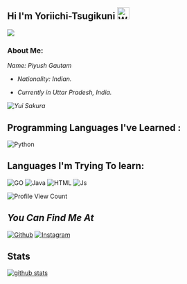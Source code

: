 ## Hi I'm Yoriichi-Tsugikuni <img src="https://user-images.githubusercontent.com/1303154/88677602-1635ba80-d120-11ea-84d8-d263ba5fc3c0.gif" width="28px" alt="Whats Up">

![](https://64.media.tumblr.com/fd925db463608d8475c19b22beaaab2c/db2c090e349a7831-33/s400x600/223622afae3c1d708176c723fc649c9e376c199e.gifv)
### About Me:

<i>
  Name: Piyush Gautam 
  
  - Nationality: Indian.
  

  - Currently in Uttar Pradesh, India.
  
  ![ Yui Sakura ](https://github-readme-stats.vercel.app/api/top-langs/?username=yuisakura&theme=blue-Red)
  

 </i> 
 
 ## Programming Languages I've Learned :

![Python](https://img.shields.io/badge/Python-3776AB?style=for-the-badge&logo=python&logoColor=white)

## Languages I'm Trying To learn:

![GO](https://img.shields.io/badge/go-%2300ADD8.svg?style=for-the-badge&logo=go&logoColor=white)
![Java](https://img.shields.io/badge/Java-000000?style=for-the-badge&logo=java&logoColor=white)
![HTML](https://img.shields.io/badge/HTML5-f34F26?style=for-the-badge&logo=html5&logoColor=white)
![Js](https://img.shields.io/badge/JavaScript-323330?style=for-the-badge&logo=javascript&logoColor=F7DF1E)

![Profile View Count](https://komarev.com/ghpvc/?username=Yoriichi-Tsugikuni)

## <i>You Can Find Me At</i>
[![Github](https://img.shields.io/badge/-Github-181717?style=for-the-badge&logo=Github&logoColor=red)](https://github.com/Control-Devil)
[![Instagram](https://img.shields.io/badge/Instagram-E44dsada5F?style=for-the-badge&logo=instagram&logoColor=red)](https://www.instagram.com/lex_lamine)

## Stats

[![github stats](https://github-readme-stats.vercel.app/api?username=yuisakura&show_icons=true&theme=radical)](https://github.com/yuisakura)
